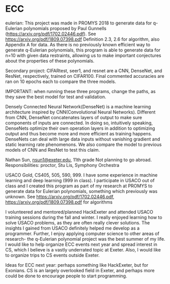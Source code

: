 # ECC
eulerian: This project was made in PROMYS 2018 to generate data for q-Eulerian polynomials proposed by Paul Gunnells (https://arxiv.org/pdf/1702.02446.pdf). See https://arxiv.org/pdf/1809.07398.pdf Definition 2.3, 2.6 for algorithm, also Appendix A for data. As there is no  previously known efficient way to generate q-Eulerian polynomials, this program is able to generate data for n=10 with given data restraints, allowing us to make important conjectures about the properties of these polynomials. 

Secondary project: CIFARtest, seer1, and resnet are a CNN, DenseNet, and ResNet, respectively, trained on CIFAR100. Final commented accuracies are ran on 10 epochs each to compare the three models. 

IMPORTANT: when running these three programs, change the paths, as they save the best model for test and validation.

Densely Connected Neural Network(DenseNet) is a machine learning architecture inspired by CNN(Convolutional Neural Networks). Different from CNN, DenseNet concatenates layers of output to make sure components of inputs are connected. In doing so, intuitively speaking, DenseNets optimize their own operation layers in addition to optimizing output and thus become more and more efficient as training happens. DenseNets can deal with large data inputs without vanishing gradient and static learning rate phenomenons. We also compare the model to previous models of CNN and ResNet to test this claim.

Nathan Sun, nsun1@exeter.edu, 11th grade
Not planning to go abroad. Responsibilities: proctor, Stu Lis, Symphony Orchestra

USACO Gold, CS405, 505, 590, 999. I have some experience in machine learning and deep learning (999 in class). I participate in USACO out of class and I created this program as part of my research at PROMYS to generate data for Eulerian polynomials, something which previously was unknown. See https://arxiv.org/pdf/1702.02446.pdf, https://arxiv.org/pdf/1809.07398.pdf for algorithms

I volunteered and mentored/planned HackExeter and attended USACO training sessions during the fall and winter. I really enjoyed learning how to solve USACO problems, as they are often really clever solutions. The insights I gained from USACO definitely helped me develop as a programmer.
Further, I enjoy applying computer science to other areas of research- the q-Eulerian polynomial project was the best summer of my life.
I would like to help organize ECC events next year and spread interest in CS, which I believe is a vastly underrated topic at Exeter. Also, I would like to organize trips to CS events outside Exeter.

Ideas for ECC next year: perhaps something like HackExeter, but for Exonians. CS is an largely overlooked field in Exeter, and perhaps more could be done to encourage people to start programming.  
